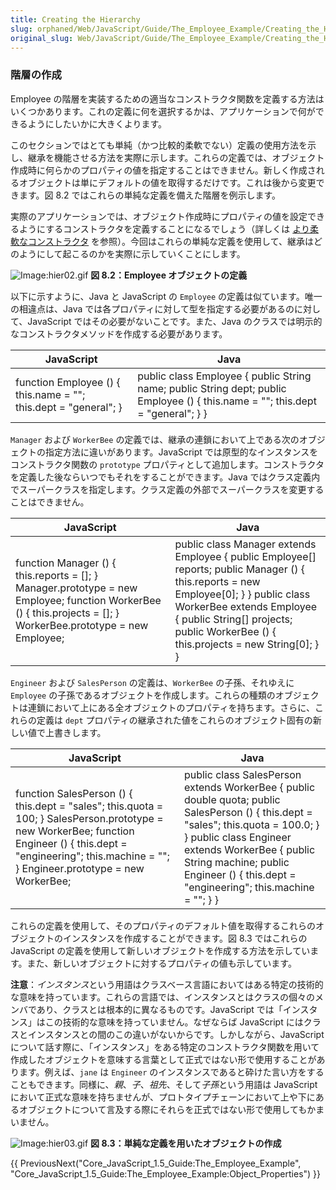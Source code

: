 ```yaml
---
title: Creating the Hierarchy
slug: orphaned/Web/JavaScript/Guide/The_Employee_Example/Creating_the_Hierarchy
original_slug: Web/JavaScript/Guide/The_Employee_Example/Creating_the_Hierarchy
---
```

### 階層の作成

Employee の階層を実装するための適当なコンストラクタ関数を定義する方法はいくつかあります。これの定義に何を選択するかは、アプリケーションで何ができるようにしたいかに大きくよります。

このセクションではとても単純（かつ比較的柔軟でない）定義の使用方法を示し、継承を機能させる方法を実際に示します。これらの定義では、オブジェクト作成時に何らかのプロパティの値を指定することはできません。新しく作成されるオブジェクトは単にデフォルトの値を取得するだけです。これは後から変更できます。図 8.2 ではこれらの単純な定義を備えた階層を例示します。

実際のアプリケーションでは、オブジェクト作成時にプロパティの値を設定できるようにするコンストラクタを定義することになるでしょう（詳しくは [より柔軟なコンストラクタ](/ja/Core_JavaScript_1.5_Guide/The_Employee_Example/More_Flexible_Constructors) を参照）。今回はこれらの単純な定義を使用して、継承はどのようにして起こるのかを実際に示していくことにします。

![Image:hier02.gif](/@api/deki/files/1905/=Hier02.gif)
**図 8.2：Employee オブジェクトの定義**

以下に示すように、Java と JavaScript の `Employee` の定義は似ています。唯一の相違点は、Java では各プロパティに対して型を指定する必要があるのに対して、JavaScript ではその必要がないことです。また、Java のクラスでは明示的なコンストラクタメソッドを作成する必要があります。

| JavaScript                                                      | Java                                                                                                                            |
| --------------------------------------------------------------- | ------------------------------------------------------------------------------------------------------------------------------- |
| function Employee () { this.name = ""; this.dept = "general"; } | public class Employee { public String name; public String dept; public Employee () { this.name = ""; this.dept = "general"; } } |

`Manager` および `WorkerBee` の定義では、継承の連鎖において上である次のオブジェクトの指定方法に違いがあります。JavaScript では原型的なインスタンスをコンストラクタ関数の `prototype` プロパティとして追加します。コンストラクタを定義した後ならいつでもそれをすることができます。Java ではクラス定義内でスーパークラスを指定します。クラス定義の外部でスーパークラスを変更することはできません。

| JavaScript                                                                                                                                                     | Java                                                                                                                                                                                                                                                    |
| -------------------------------------------------------------------------------------------------------------------------------------------------------------- | ------------------------------------------------------------------------------------------------------------------------------------------------------------------------------------------------------------------------------------------------------- |
| function Manager () { this.reports = []; } Manager.prototype = new Employee; function WorkerBee () { this.projects = []; } WorkerBee.prototype = new Employee; | public class Manager extends Employee { public Employee[] reports; public Manager () { this.reports = new Employee[0]; } } public class WorkerBee extends Employee { public String[] projects; public WorkerBee () { this.projects = new String[0]; } } |

`Engineer` および `SalesPerson` の定義は、`WorkerBee` の子孫、それゆえに `Employee` の子孫であるオブジェクトを作成します。これらの種類のオブジェクトは連鎖において上にある全オブジェクトのプロパティを持ちます。さらに、これらの定義は `dept` プロパティの継承された値をこれらのオブジェクト固有の新しい値で上書きします。

| JavaScript                                                                                                                                                                                                           | Java                                                                                                                                                                                                                                                                           |
| -------------------------------------------------------------------------------------------------------------------------------------------------------------------------------------------------------------------- | ------------------------------------------------------------------------------------------------------------------------------------------------------------------------------------------------------------------------------------------------------------------------------ |
| function SalesPerson () { this.dept = "sales"; this.quota = 100; } SalesPerson.prototype = new WorkerBee; function Engineer () { this.dept = "engineering"; this.machine = ""; } Engineer.prototype = new WorkerBee; | public class SalesPerson extends WorkerBee { public double quota; public SalesPerson () { this.dept = "sales"; this.quota = 100.0; } } public class Engineer extends WorkerBee { public String machine; public Engineer () { this.dept = "engineering"; this.machine = ""; } } |

これらの定義を使用して、そのプロパティのデフォルト値を取得するこれらのオブジェクトのインスタンスを作成することができます。図 8.3 ではこれらの JavaScript の定義を使用して新しいオブジェクトを作成する方法を示しています。また、新しいオブジェクトに対するプロパティの値も示しています。

**注意**：*インスタンス*という用語はクラスベース言語においてはある特定の技術的な意味を持っています。これらの言語では、インスタンスとはクラスの個々のメンバであり、クラスとは根本的に異なるものです。JavaScript では「インスタンス」はこの技術的な意味を持っていません。なぜならば JavaScript にはクラスとインスタンスとの間のこの違いがないからです。しかしながら、JavaScript について話す際に、「インスタンス」をある特定のコンストラクタ関数を用いて作成したオブジェクトを意味する言葉として正式ではない形で使用することがあります。例えば、`jane` は `Engineer` のインスタンスであると砕けた言い方をすることもできます。同様に、_親_、_子_、_祖先_、そして*子孫*という用語は JavaScript において正式な意味を持ちませんが、プロトタイプチェーンにおいて上や下にあるオブジェクトについて言及する際にそれらを正式ではない形で使用してもかまいません。

![Image:hier03.gif](/@api/deki/files/1906/=Hier03.gif)
**図 8.3：単純な定義を用いたオブジェクトの作成**

{{ PreviousNext("Core_JavaScript_1.5_Guide:The_Employee_Example", "Core_JavaScript_1.5_Guide:The_Employee_Example:Object_Properties") }}
